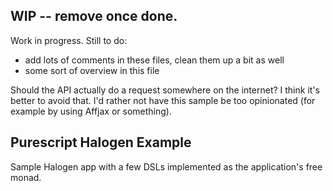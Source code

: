 ## WIP -- remove once done.

Work in progress. Still to do:
- add lots of comments in these files, clean them up a bit as well
- some sort of overview in this file

Should the API actually do a request somewhere on the internet? I think it's better to avoid that. I'd rather not
have this sample be too opinionated (for example by using Affjax or something).

## Purescript Halogen Example

Sample Halogen app with a few DSLs implemented as the application's free monad.